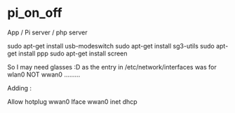 # pi_on_off
App / Pi server / php server

sudo apt-get install usb-modeswitch
sudo apt-get install sg3-utils
sudo apt-get install ppp
sudo apt-get install screen

So I may need glasses  :D as the entry in /etc/network/interfaces was for wlan0 NOT wwan0 .........

Adding : 

Allow hotplug wwan0
Iface wwan0 inet dhcp 
